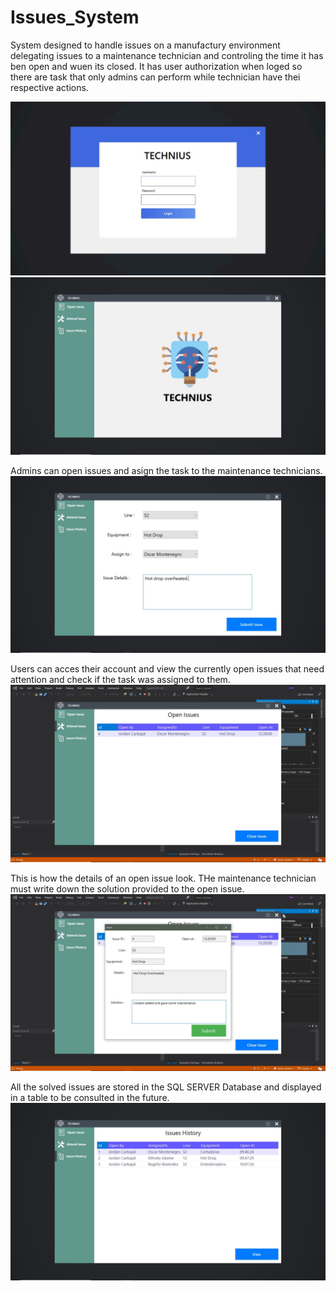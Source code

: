 # Issues_System

System designed to handle issues on a manufactury environment delegating issues to a maintenance technician and controling the time
it has ben open and wuen its closed. It has user authorization when loged so there are task that only admins can perform while
technician have thei respective actions.

<img src="Issues_System/img/issue_system_img.jpg"/>

<img src="Issues_System/img/main_view.jpg"/>

Admins can open issues and asign the task to the maintenance technicians.
<img src="Issues_System/img/open_issue_view.jpg"/>

Users can acces their account and view the currently open issues that need attention and check if the task was assigned to them.
<img src="Issues_System/img/open_issues_view.jpg"/>

This is how the details of an open issue look. THe maintenance technician must write down the solution provided to the open issue.
<img src="Issues_System/img/solution_view.jpg"/>

All the solved issues are stored in the SQL SERVER Database and displayed in a table to be consulted in the future.
<img src="Issues_System/img/issue_history_view.jpg"/>
